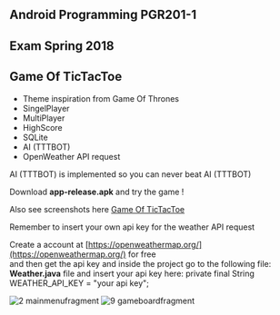 ## Android Programming PGR201-1

## Exam Spring 2018

## Game Of TicTacToe

* Theme inspiration from Game Of Thrones
* SingelPlayer
* MultiPlayer
* HighScore
* SQLite
* AI (TTTBOT)
* OpenWeather API request

AI (TTTBOT) is implemented so you can never beat AI (TTTBOT)

Download **app-release.apk** and try the game !

Also see screenshots here [Game Of TicTacToe](https://firebasestorage.googleapis.com/v0/b/schoolprojectvideoes.appspot.com/o/GameOfTicTacToe.pdf?alt=media&token=4821ee4d-dd98-469b-8e15-8c2c7f14ce20)

Remember to insert your own api key for the weather API request

Create a account at [https://openweathermap.org/](https://openweathermap.org/) for free</br>
and then get the api key and inside the project go to the following file:</br>
**Weather.java** file and insert your api key here: private final String WEATHER_API_KEY = "your api key";

![2 mainmenufragment](https://user-images.githubusercontent.com/29889280/39089741-50b5699c-45ce-11e8-9ab8-097eb8ff3b38.png)
![9 gameboardfragment](https://user-images.githubusercontent.com/29889280/39089745-590f167e-45ce-11e8-9e2c-65d396c0568d.png)
